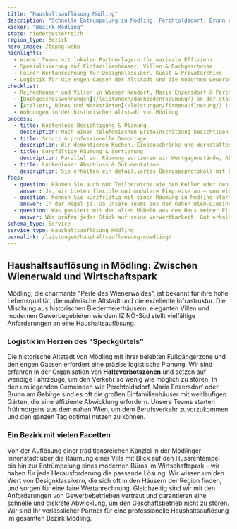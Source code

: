 ```yaml
---
title: "Haushaltsauflösung Mödling"
description: "Schnelle Entrümpelung in Mödling, Perchtoldsdorf, Brunn am Gebirge und entlang der Wiener Stadtgrenze."
kicker: "Bezirk Mödling"
state: niederoesterreich
region_type: Bezirk
hero_image: /topbg.webp
highlights:
  - Wiener Teams mit lokalen Partnerlagern für maximale Effizienz
  - Spezialisierung auf Einfamilienhäuser, Villen & Dachgeschosse
  - Fairer Wertanrechnung für Designklassiker, Kunst & Privatarchive
  - Logistik für die engen Gassen der Altstadt und die modernen Gewerbegebiete
checklist:
  - Reihenhäuser und Villen in Wiener Neudorf, Maria Enzersdorf & Perchtoldsdorf
  - [Dachgeschosswohnungen](/leistungen/dachbodenraeumung/) an der Stadtgrenze zu Wien-Liesing
  - [Ateliers, Büros und Werkstätten](/leistungen/firmenaufloesung/) im Wirtschaftspark Mödling und IZ NÖ-Süd
  - Wohnungen in der historischen Altstadt von Mödling
process:
  - title: Kostenlose Besichtigung & Planung
    description: Nach einer telefonischen Ersteinschätzung besichtigen wir Ihr Objekt innerhalb eines Werktags und planen den gesamten Ablauf.
  - title: Schutz & professionelle Demontage
    description: Wir demontieren Küchen, Einbauschränke und Werkstätten fachgerecht und schützen dabei Böden, Wände und Stiegenhäuser.
  - title: Sorgfältige Räumung & Sortierung
    description: Parallel zur Räumung sortieren wir Wertgegenstände, Akten oder Archive für eine geordnete Übergabe an Erben oder zur Verwertung.
  - title: Lückenloser Abschluss & Dokumentation
    description: Sie erhalten ein detailliertes Übergabeprotokoll mit Fotos, das sich ideal für Makler, Hausverwaltungen oder Käufer eignet.
faqs:
  - question: Räumen Sie auch nur Teilbereiche wie den Keller oder den Dachboden?
    answer: Ja, wir bieten flexible und modulare Fixpreise an – vom einzelnen Raum bis zur kompletten Haushaltsauflösung.
  - question: Können Sie kurzfristig mit einer Räumung in Mödling starten?
    answer: In der Regel ja. Da unsere Teams aus dem nahen Wien-Liesing starten, haben wir kurze Anfahrtswege und können schnell bei Ihnen sein.
  - question: Was passiert mit den alten Möbeln aus dem Haus meiner Eltern in Perchtoldsdorf?
    answer: Wir prüfen jedes Stück auf seine Verwertbarkeit. Gut erhaltene Möbel werden auf den Preis angerechnet, auf Wunsch spenden wir sie, und den Rest entsorgen wir umweltgerecht.
schema_type: Service
service_type: Haushaltsauflösung Mödling
permalink: /leistungen/haushaltsaufloesung-moedling/
---
```


## Haushaltsauflösung in Mödling: Zwischen Wienerwald und Wirtschaftspark

Mödling, die charmante "Perle des Wienerwaldes", ist bekannt für ihre hohe Lebensqualität, die malerische Altstadt und die exzellente Infrastruktur. Die Mischung aus historischen Biedermeierhäusern, eleganten Villen und modernen Gewerbegebieten wie dem IZ NÖ-Süd stellt vielfältige Anforderungen an eine Haushaltsauflösung.

### Logistik im Herzen des "Speckgürtels"

Die historische Altstadt von Mödling mit ihrer belebten Fußgängerzone und den engen Gassen erfordert eine präzise logistische Planung. Wir sind erfahren in der Organisation von **Halteverbotszonen** und setzen auf wendige Fahrzeuge, um den Verkehr so wenig wie möglich zu stören. In den umliegenden Gemeinden wie Perchtoldsdorf, Maria Enzersdorf oder Brunn am Gebirge sind es oft die großen Einfamilienhäuser mit weitläufigen Gärten, die eine effiziente Abwicklung erfordern. Unsere Teams starten frühmorgens aus dem nahen Wien, um dem Berufsverkehr zuvorzukommen und den ganzen Tag optimal nutzen zu können.

### Ein Bezirk mit vielen Facetten

Von der Auflösung einer traditionsreichen Kanzlei in der Mödlinger Innenstadt über die Räumung einer Villa mit Blick auf den Husarentempel bis hin zur Entrümpelung eines modernen Büros im Wirtschaftspark – wir haben für jede Herausforderung die passende Lösung. Wir wissen um den Wert von Designklassikern, die sich oft in den Häusern der Region finden, und sorgen für eine faire Wertanrechnung. Gleichzeitig sind wir mit den Anforderungen von Gewerbebetrieben vertraut und garantieren eine schnelle und diskrete Abwicklung, um den Geschäftsbetrieb nicht zu stören. Wir sind Ihr verlässlicher Partner für eine professionelle Haushaltsauflösung im gesamten Bezirk Mödling.
